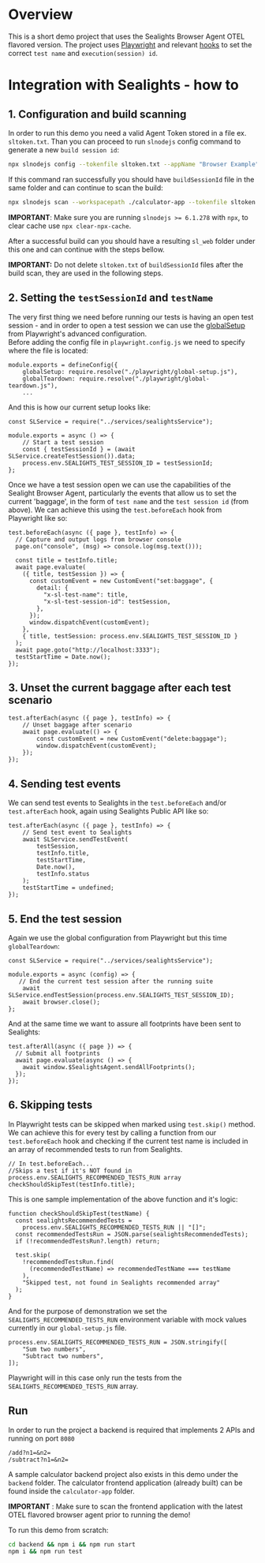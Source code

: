 # Overview
This is a short demo project that uses the Sealights Browser Agent OTEL flavored version.
The project uses [Playwright](https://playwright.dev/) and relevant 
[hooks](https://playwright.dev/docs/writing-tests#using-test-hooks) to set the 
correct `test name` and `execution(session) id`.

# Integration with Sealights - how to

## 1. Configuration and build scanning
In order to run this demo you need a valid Agent Token stored in a file ex. `sltoken.txt`.
Than you can proceed to run `slnodejs` config command to generate a new `build session id`:
```bash
npx slnodejs config --tokenfile sltoken.txt --appName "Browser Example" --branch "master" --build 1.0.0
```
If this command ran successfully you should have `buildSessionId` file in the same folder and can continue to scan the build:
```bash
npx slnodejs scan --workspacepath ./calculator-app --tokenfile sltoken.txt --buildsessionidfile buildSessionId --scm none --instrumentForBrowsers --enableOpenTelemetry --outputpath "sl_web"
```
**IMPORTANT**: Make sure you are running `slnodejs >= 6.1.278` with `npx`, to clear cache use `npx clear-npx-cache`.

After a successful build can you should have a resulting `sl_web` folder under this one and can continue with the steps bellow.

**IMPORTANT:** Do not delete `sltoken.txt` of `buildSessionId` files after the build scan, they are used in the following steps.

## 2. Setting the `testSessionId` and `testName`
The very first thing we need before running our tests is having an open test session -
and in order to open a test session we can use the [globalSetup](https://playwright.dev/docs/test-advanced#global-setup-and-teardown)
from Playwright's advanced configuration. <br>
Before adding the config file in `playwright.config.js` we need to specify where the file is located:
```ecmascript 6
module.exports = defineConfig({
    globalSetup: require.resolve("./playwright/global-setup.js"),
    globalTeardown: require.resolve("./playwright/global-teardown.js"),
    ...
```
And this is how our current setup looks like:
```ecmascript 6
const SLService = require("../services/sealightsService");

module.exports = async () => {
    // Start a test session
    const { testSessionId } = (await SLService.createTestSession()).data;
    process.env.SEALIGHTS_TEST_SESSION_ID = testSessionId;
};
```
Once we have a test session open we can use the capabilities of the Sealight Browser Agent, particularly the events
that allow us to set the current 'baggage', in the form of `test name` and the `test session id` (from above).
We can achieve this using the `test.beforeEach` hook from Playwright like so:

```ecmascript6
test.beforeEach(async ({ page }, testInfo) => {
  // Capture and output logs from browser console
  page.on("console", (msg) => console.log(msg.text()));

  const title = testInfo.title;
  await page.evaluate(
    ({ title, testSession }) => {
      const customEvent = new CustomEvent("set:baggage", {
        detail: {
          "x-sl-test-name": title,
          "x-sl-test-session-id": testSession,
        },
      });
      window.dispatchEvent(customEvent);
    },
    { title, testSession: process.env.SEALIGHTS_TEST_SESSION_ID }
  );
  await page.goto("http://localhost:3333");
  testStartTime = Date.now();
});
```

## 3. Unset the current baggage after each test scenario
```ecmascript 6
test.afterEach(async ({ page }, testInfo) => {
    // Unset baggage after scenario
    await page.evaluate(() => {
        const customEvent = new CustomEvent("delete:baggage");
        window.dispatchEvent(customEvent);
    });
});
```

## 4. Sending test events
We can send test events to Sealights in the `test.beforeEach` and/or `test.afterEach` hook, again using Sealights Public API like so:
```ecmascript 6
test.afterEach(async ({ page }, testInfo) => {
    // Send test event to Sealights
    await SLService.sendTestEvent(
        testSession,
        testInfo.title,
        testStartTime,
        Date.now(),
        testInfo.status
    );
    testStartTime = undefined;
});
```

## 5. End the test session
Again we use the global configuration from Playwright but this time `globalTeardown`:
```ecmascript 6
const SLService = require("../services/sealightsService");

module.exports = async (config) => {
   // End the current test session after the running suite
    await SLService.endTestSession(process.env.SEALIGHTS_TEST_SESSION_ID);
    await browser.close();
};
```

And at the same time we want to assure all footprints have been sent to Sealights:
```ecmascript 6
test.afterAll(async ({ page }) => {
  // Submit all footprints
  await page.evaluate(async () => {
    await window.$SealightsAgent.sendAllFootprints();
  });
});
```

## 6. Skipping tests
In Playwright tests can be skipped when marked using `test.skip()` method.
We can achieve this for every test by calling a function from our `test.beforeEach` hook
and checking if the current test name is included in an array of recommended tests to run from Sealights.
```ecmascript 6
// In test.beforeEach...
//Skips a test if it's NOT found in process.env.SEALIGHTS_RECOMMENDED_TESTS_RUN array
checkShouldSkipTest(testInfo.title);
```
This is one sample implementation of the above function and it's logic:
```ecmascript 6
function checkShouldSkipTest(testName) {
  const sealightsRecommendedTests =
    process.env.SEALIGHTS_RECOMMENDED_TESTS_RUN || "[]";
  const recommendedTestsRun = JSON.parse(sealightsRecommendedTests);
  if (!recommendedTestsRun?.length) return;

  test.skip(
    !recommendedTestsRun.find(
      (recommendedTestName) => recommendedTestName === testName
    ),
    "Skipped test, not found in Sealights recommended array"
  );
}
```
And for the purpose of demonstration we set the `SEALIGHTS_RECOMMENDED_TESTS_RUN` environment
variable with mock values currently in our `global-setup.js` file.
```ecmascript 6
process.env.SEALIGHTS_RECOMMENDED_TESTS_RUN = JSON.stringify([
    "Sum two numbers",
    "Subtract two numbers",
]);
```
Playwright will in this case only run the tests from the `SEALIGHTS_RECOMMENDED_TESTS_RUN` array.

## Run
In order to run the project a backend is required that implements 2 APIs and running on port `8080`
```
/add?n1=&n2=
/subtract?n1=&n2=
```

A sample calculator backend project also exists in this demo under the `backend` folder. The calculator
frontend application (already built) can be found inside the `calculator-app` folder.

**IMPORTANT** : Make sure to scan the frontend application with the latest OTEL flavored browser agent prior to running the demo!

To run this demo from scratch:
```bash
cd backend && npm i && npm run start
npm i && npm run test
```